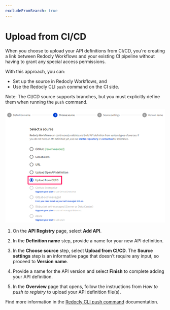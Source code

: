 ```yaml
---
excludeFromSearch: true
---
```


# Upload from CI/CD

When you choose to upload your API definitions from CI/CD, you're creating a link between Redocly Workflows and your existing CI pipeline without having to grant any special access permissions.

With this approach, you can:
- Set up the source in Redocly Workflows, and
- Use the Redocly CLI `push` command on the CI side.

Note: The CI/CD source supports branches, but you must explicitly define them when running the `push` command.


![Choose CI/CD source](./images/upload-from-cicd.png)


1. On the **API Registry** page, select **Add API**.

2. In the **Definition name** step, provide a name for your new API definition.

3. In the **Choose source** step, select **Upload from CI/CD**. The **Source settings** step is an informative page that doesn't require any input, so proceed to **Version name**.

4. Provide a name for the API version and select **Finish** to complete adding your API definition.

5. In the **Overview** page that opens, follow the instructions from *How to push to registry* to upload your API definition file(s).


Find more information in the [Redocly CLI push command](../../../docs/cli/commands/push) documentation.

